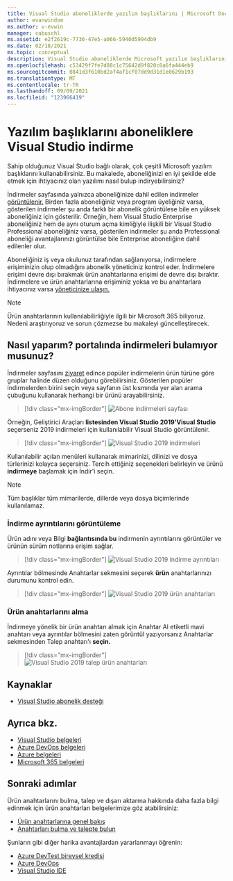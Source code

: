 ```yaml
---
title: Visual Studio aboneliklerde yazılım başlıklarını | Microsoft Docs
author: evanwindom
ms.author: v-evwin
manager: cabuschl
ms.assetid: e2f2619c-7736-47e5-a066-5940d5994db9
ms.date: 02/18/2021
ms.topic: conceptual
description: Visual Studio aboneliklerde Microsoft yazılım başlıklarını bulma ve indirme hakkında bilgi edinin
ms.openlocfilehash: c53429f7fe7d88c1c75642d9f820c8a6fa444eb9
ms.sourcegitcommit: 0841d3f610bd2af4af1cf07dd9d31d1e0629b193
ms.translationtype: MT
ms.contentlocale: tr-TR
ms.lasthandoff: 09/09/2021
ms.locfileid: "123966419"
---
```

# <a name="downloading-software-titles-in-visual-studio-subscriptions"></a>Yazılım başlıklarını aboneliklere Visual Studio indirme
Sahip olduğunuz Visual Studio bağlı olarak, çok çeşitli Microsoft yazılım başlıklarını kullanabilirsiniz.  Bu makalede, aboneliğinizi en iyi şekilde elde etmek için ihtiyacınız olan yazılımı nasıl bulup indiryebilirsiniz? 

İndirmeler sayfasında yalnızca aboneliğinize dahil edilen indirmeler [görüntülenir.](https://my.visualstudio.com/downloads/featured)  Birden fazla aboneliğiniz veya program üyeliğiniz varsa, gösterilen  indirmeler şu anda farklı bir abonelik görüntülese bile en yüksek aboneliğiniz için gösterilir.  Örneğin, hem Visual Studio Enterprise aboneliğiniz hem de aynı oturum açma kimliğiyle ilişkili bir Visual Studio Professional aboneliğiniz varsa, gösterilen indirmeler şu anda Professional aboneliği avantajlarınızı görüntülse bile Enterprise aboneliğine dahil edilenler olur.  

Aboneliğiniz iş veya okulunuz tarafından sağlanıyorsa, indirmelere erişiminizin olup olmadığını abonelik yöneticiniz kontrol eder. İndirmelere erişimi devre dışı bırakmak ürün anahtarlarına erişimi de devre dışı bıraktır. İndirmelere ve ürün anahtarlarına erişiminiz yoksa ve bu anahtarlara ihtiyacınız varsa [yöneticinize ulaşın.](contact-my-admin.md)

> [!NOTE]
> Ürün anahtarlarının kullanılabilirliğiyle ilgili bir Microsoft 365 biliyoruz.  Nedeni araştırıyoruz ve sorun çözmezse bu makaleyi güncelleştirecek. 

## <a name="how-do-i-find-downloads-in-the-subscriber-portal"></a>Nasıl yaparım? portalında indirmeleri bulamıyor musunuz?
İndirmeler sayfasını [ziyaret](https://my.visualstudio.com/downloads/featured?wt.mc_id=o~msft~docs) edince popüler indirmelerin ürün türüne göre gruplar halinde düzen olduğunu görebilirsiniz.  Gösterilen popüler indirmelerden birini seçin veya sayfanın üst kısmında yer alan arama çubuğunu kullanarak herhangi bir ürünü arayabilirsiniz.
> [!div class="mx-imgBorder"]
> ![Abone indirmeleri sayfası](_img/subscriber-downloads/subscriber-downloads-resized.png "en popüler indirmeler, İndirmeler dikey penceresi'nin seçilmelerinde görüntülenir.")

Örneğin, Geliştirici Araçları **listesinden Visual Studio 2019'Visual Studio** seçerseniz 2019 indirmeleri için kullanılabilir Visual Studio görüntülenir.
> [!div class="mx-imgBorder"]
> ![Visual Studio 2019 indirmeleri](_img/subscriber-downloads/vs2019-product-list.png "Bir ürün seçerek kullanılabilir sürümlerin listesi görüntülenir.")

Kullanılabilir açılan menüleri kullanarak mimarinizi, dilinizi ve dosya türlerinizi kolayca seçersiniz. Tercih ettiğiniz seçenekleri belirleyin ve ürünü **indirmeye** başlamak için İndir'i seçin.

> [!NOTE]
> Tüm başlıklar tüm mimarilerde, dillerde veya dosya biçimlerinde kullanılamaz.  

### <a name="displaying-download-details"></a>İndirme ayrıntılarını görüntüleme
Ürün adını veya Bilgi **bağlantısında bu** indirmenin ayrıntılarını görüntüler ve ürünün sürüm notlarına erişim sağlar.
> [!div class="mx-imgBorder"]
> ![Visual Studio 2019 indirme ayrıntıları](_img/subscriber-downloads/vs2019-info.png "Bilgi sekmesi indirmeyle ilgili bilgileri görüntüler ve sürüm notlarına erişim sağlar.")

Ayrıntılar bölmesinde Anahtarlar sekmesini seçerek **ürün** anahtarlarınızı durumunu kontrol edin.
> [!div class="mx-imgBorder"]
> ![Visual Studio 2019 ürün anahtarları](_img/subscriber-downloads/vs2019-keys.png "Anahtarlar sekmesi, kaç anahtara sahip olduğunu gösterir ve kullanılabilir anahtarları talep etmek için size izin verir.")

### <a name="obtaining-product-keys"></a>Ürün anahtarlarını alma
İndirmeye yönelik bir ürün anahtarı almak için Anahtar Al  etiketli mavi anahtarı veya ayrıntılar bölmesini  zaten görüntül yazıyorsanız Anahtarlar sekmesinden Talep anahtarı'ı **seçin.**
> [!div class="mx-imgBorder"]
> ![Visual Studio 2019 talep ürün anahtarları](_img/subscriber-downloads/vs2019-claim-keys.png "Kalan anahtarları talep etmek için Talep Anahtarı'ı seçin.")

## <a name="resources"></a>Kaynaklar
- [Visual Studio abonelik desteği](https://my.visualstudio.com/gethelp)

## <a name="see-also"></a>Ayrıca bkz.
- [Visual Studio belgeleri](/visualstudio/)
- [Azure DevOps belgeleri](/azure/devops/)
- [Azure belgeleri](/azure/)
- [Microsoft 365 belgeleri](/microsoft-365/)

## <a name="next-steps"></a>Sonraki adımlar
Ürün anahtarlarını bulma, talep ve dışarı aktarma hakkında daha fazla bilgi edinmek için ürün anahtarları belgelerimize göz atabilirsiniz:
- [Ürün anahtarlarına genel bakış](product-keys.md)
- [Anahtarları bulma ve talepte bulun](find-keys.md)

Şunların gibi diğer harika avantajlardan yararlanmayı öğrenin:
- [Azure DevTest bireysel kredisi](vs-azure.md)
- [Azure DevOps](vs-azure-devops.md)
- [Visual Studio IDE](vs-ide-benefit.md)
